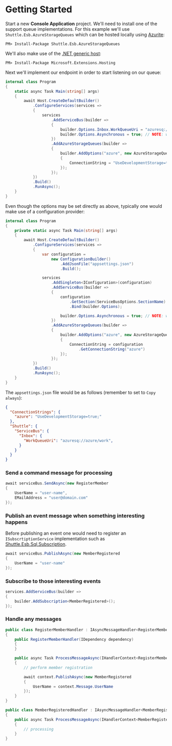 # Getting Started

Start a new **Console Application** project.  We'll need to install one of the support queue implementations.  For this example we'll use `Shuttle.Esb.AzureStorageQueues` which can be hosted locally using [Azurite](https://learn.microsoft.com/en-us/azure/storage/common/storage-use-azurite?tabs=visual-studio%2Cblob-storage):

```
PM> Install-Package Shuttle.Esb.AzureStorageQueues
```

We'll also make use of the [.NET generic host](https://docs.microsoft.com/en-us/aspnet/core/fundamentals/host/generic-host):

```
PM> Install-Package Microsoft.Extensions.Hosting
```

Next we'll implement our endpoint in order to start listening on our queue:

``` c#
internal class Program
{
    static async Task Main(string[] args)
    {
        await Host.CreateDefaultBuilder()
            .ConfigureServices(services =>
            {
                services
                    .AddServiceBus(builder =>
                    {
                        builder.Options.Inbox.WorkQueueUri = "azuresq://azure/work";
                        builder.Options.Asynchronous = true; // NOTE: we'll be using async processing
                    })
                    .AddAzureStorageQueues(builder =>
                    {
                        builder.AddOptions("azure", new AzureStorageQueueOptions
                        {
                            ConnectionString = "UseDevelopmentStorage=true;"
                        });
                    });
            })
            .Build()
            .RunAsync();
    }
}
```

Even though the options may be set directly as above, typically one would make use of a configuration provider:

```c#
internal class Program
{
    private static async Task Main(string[] args)
    {
        await Host.CreateDefaultBuilder()
            .ConfigureServices(services =>
            {
                var configuration =
                    new ConfigurationBuilder()
                        .AddJsonFile("appsettings.json")
                        .Build();

                services
                    .AddSingleton<IConfiguration>(configuration)
                    .AddServiceBus(builder =>
                    {
                        configuration
                            .GetSection(ServiceBusOptions.SectionName)
                            .Bind(builder.Options);

                        builder.Options.Asynchronous = true; // NOTE: we'll be using async processing
                    })
                    .AddAzureStorageQueues(builder =>
                    {
                        builder.AddOptions("azure", new AzureStorageQueueOptions
                        {
                            ConnectionString = configuration
                                .GetConnectionString("azure")
                        });
                    });
            })
            .Build()
            .RunAsync();
    }
}
```

The `appsettings.json` file would be as follows (remember to set to `Copy always`):

```json
{
  "ConnectionStrings": {
    "azure": "UseDevelopmentStorage=true;"
  },
  "Shuttle": {
    "ServiceBus": {
      "Inbox": {
        "WorkQueueUri": "azuresq://azure/work",
      }
    }
  }
}
```

### Send a command message for processing

``` c#
await serviceBus.SendAsync(new RegisterMember
{
    UserName = "user-name",
    EMailAddress = "user@domain.com"
});
```

### Publish an event message when something interesting happens

Before publishing an event one would need to register an `ISubscrtiptionService` implementation such as [Shuttle.Esb.Sql.Subscription](/implementations/subscription/sql.md).

``` c#
await serviceBus.PublishAsync(new MemberRegistered
{
    UserName = "user-name"
});
```

### Subscribe to those interesting events

``` c#
services.AddServiceBus(builder =>
{
    builder.AddSubscription<MemberRegistered>();
});
```

### Handle any messages

``` c#
public class RegisterMemberHandler : IAsyncMessageHandler<RegisterMember>
{
    public RegisterMemberHandler(IDependency dependency)
    {
    }

	public async Task ProcessMessageAsync(IHandlerContext<RegisterMember> context)
	{
        // perform member registration

		await context.PublishAsync(new MemberRegistered
		{
			UserName = context.Message.UserName
		});
	}
}
```

``` c#
public class MemberRegisteredHandler : IAsyncMessageHandler<MemberRegistered>
{
	public async Task ProcessMessageAsync(IHandlerContext<MemberRegistered> context)
	{
        // processing
	}
}
```